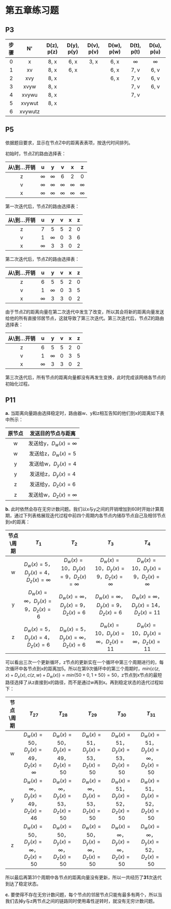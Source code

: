 # 第五章练习题

## P3

| 步骤 |   N'    | D(z), p(z) | D(y), p(y) | D(v), p(v) | D(w), p(w) | D(t), p(t) | D(u), p(u) |
| :--: | :-----: | :--------: | :--------: | :--------: | :--------: | :--------: | :--------: |
|  0   |    x    |    8, x    |    6, x    |    3, x    |    6, x    |     ∞      |     ∞      |
|  1   |   xv    |    8, x    |    6, x    |            |    6, x    |    7, v    |    6, v    |
|  2   |   xvy   |    8, x    |            |            |    6, x    |    7, v    |    6, v    |
|  3   |  xvyw   |    8, x    |            |            |            |    7, v    |    6, v    |
|  4   |  xvywu  |    8, x    |            |            |            |    7, v    |            |
|  5   | xvywut  |    8, x    |            |            |            |            |            |
|  6   | xvywutz |            |            |            |            |            |            |

## P5

依据题目要求，显示在节点Z中的距离表表项，按迭代时间排列。

初始时，节点Z的路由选择表：

| 从\到…开销 |  u   |  y   |  v   |  x   |  z   |
| :--------: | :--: | :--: | :--: | :--: | :--: |
|     z      |  ∞   |  ∞   |  6   |  2   |  0   |
|     v      |  ∞   |  ∞   |  ∞   |  ∞   |  ∞   |
|     x      |  ∞   |  ∞   |  ∞   |  ∞   |  ∞   |

第一次迭代后，节点Z的路由选择表：

| 从\到…开销 |  u   |  y   |  v   |  x   |  z   |
| :--------: | :--: | :--: | :--: | :--: | :--: |
|     z      |  7   |  5   |  5   |  2   |  0   |
|     v      |  1   |  ∞   |  0   |  3   |  6   |
|     x      |  ∞   |  3   |  3   |  0   |  2   |

第二次迭代后，节点Z的路由选择表：

| 从\到…开销 |  u   |  y   |  v   |  x   |  z   |
| :--------: | :--: | :--: | :--: | :--: | :--: |
|     z      |  6   |  5   |  5   |  2   |  0   |
|     v      |  1   |  ∞   |  0   |  3   |  5   |
|     x      |  ∞   |  3   |  3   |  0   |  2   |

由于节点Z的距离向量在第二次迭代中发生了改变，所以其会将新的距离向量发送给他的所有直接邻居节点，这就导致了第三次迭代。第三次迭代后，节点Z的路由选择表：

| 从\到…开销 |  u   |  y   |  v   |  x   |  z   |
| :--------: | :--: | :--: | :--: | :--: | :--: |
|     z      |  6   |  5   |  5   |  2   |  0   |
|     v      |  1   |  ∞   |  0   |  3   |  5   |
|     x      |  ∞   |  3   |  3   |  0   |  2   |

第三次迭代后，所有节点的距离向量都没有再发生变换，此时完成该网络各节点的初始化过程。

## P11

**a.** 当距离向量路由选择稳定时，路由器w、y和z相互告知的他们到x的距离如下表中所示：

| 原节点 |     发送目的节点与距离     |
| :----: | :------------------------: |
|   w    | 发送给y，$D_{w}(x)=\infty$ |
|   w    |   发送给z，$D_{w}(x)=5$    |
|   y    |   发送给w，$D_{y}(x)=4$    |
|   y    |   发送给z，$D_{y}(x)=4$    |
|   z    |   发送给y，$D_{z}(x)=6$    |
|   z    | 发送给w，$D_{z}(x)=\infty$ |

**b.** 此时依然会存在无穷计数问题。我们以x与y之间的开销增加到60时开始计算周期，通过下列表格展现迭代过程中前四个周期内各节点内储存节点自己及相邻节点到x的距离：

| 节点\周期 |                    $T_{1}$                    |                    $T_{2}$                     |                     $T_{3}$                     |                     $T_{4}$                     |
| :-------: | :-------------------------------------------: | :--------------------------------------------: | :---------------------------------------------: | :---------------------------------------------: |
|     w     | $D_{w}(x)=5$，$D_{y}(x)=4$，$D_{z}(x)=\infty$ | $D_{w}(x)=10$，$D_{y}(x)=9$，$D_{z}(x)=\infty$ | $D_{w}(x)=10$，$D_{y}(x)=9$，$D_{z}(x)=\infty$  | $D_{w}(x)=10$，$D_{y}(x)=9$，$D_{z}(x)=\infty$  |
|     y     | $D_{w}(x)=\infty$，$D_{y}(x)=9$，$D_{z}(x)=6$ | $D_{w}(x)=\infty$，$D_{y}(x)=9$，$D_{z}(x)=6$  |  $D_{w}(x)=\infty$，$D_{y}(x)=9$，$D_{z}(x)=6$  | $D_{w}(x)=\infty$，$D_{y}(x)=14$，$D_{z}(x)=11$ |
|     z     |   $D_{w}(x)=5$，$D_{y}(x)=4$，$D_{z}(x)=6$    | $D_{w}(x)=5$，$D_{y}(x)=\infty$，$D_{z}(x)=6$  | $D_{w}(x)=10$，$D_{y}(x)=\infty$，$D_{z}(x)=11$ | $D_{w}(x)=10$，$D_{y}(x)=\infty$，$D_{z}(x)=11$ |

可以看出三次一个更新循环，z节点的更新实在一个循环中第三个周期进行的，每次循环中各节点到x的距离加5。所以在第9次循环中的第三个周期时，$min\{ c(z,x)+D_{x}(x),c(z,w)+D_{w}(x) \} = min \{ 50+0,1+50 \} = 50$，z节点到x节点的最短路径选择了从z直接到x的路径，而不是通过w再到x。再到稳定状态的迭代过程如下：

| 节点\周期 |                    $T_{27}$                     |                    $T_{28}$                     |                    $T_{29}$                     |                      $T_{30}$                       |                    $T_{31}$                     |
| :-------: | :---------------------------------------------: | :---------------------------------------------: | :---------------------------------------------: | :-------------------------------------------------: | :---------------------------------------------: |
|     w     | $D_{w}(x)=50$，$D_{y}(x)=49$，$D_{z}(x)=\infty$ |   $D_{w}(x)=50$，$D_{y}(x)=49$，$D_{z}(x)=50$   |   $D_{w}(x)=51$，$D_{y}(x)=53$，$D_{z}(x)=50$   |     $D_{w}(x)=51$，$D_{y}(x)=53$，$D_{z}(x)=50$     | $D_{w}(x)=51$，$D_{y}(x)=\infty$，$D_{z}(x)=50$ |
|     y     | $D_{w}(x)=\infty$，$D_{y}(x)=49$，$D_{z}(x)=46$ | $D_{w}(x)=\infty$，$D_{y}(x)=53$，$D_{z}(x)=50$ | $D_{w}(x)=\infty$，$D_{y}(x)=53$，$D_{z}(x)=50$ |     $D_{w}(x)=51$，$D_{y}(x)=52$，$D_{z}(x)=50$     |   $D_{w}(x)=51$，$D_{y}(x)=52$，$D_{z}(x)=50$   |
|     z     | $D_{w}(x)=50$，$D_{y}(x)=\infty$，$D_{z}(x)=50$ | $D_{w}(x)=50$，$D_{y}(x)=\infty$，$D_{z}(x)=50$ | $D_{w}(x)=50$，$D_{y}(x)=\infty$，$D_{z}(x)=50$ | $D_{w}(x)=\infty$，$D_{y}(x)=\infty$，$D_{z}(x)=50$ | $D_{w}(x)=\infty$，$D_{y}(x)=52$，$D_{z}(x)=50$ |

所以最后再第31个周期中各节点的距离向量没有更新，所以一共经历了**31**次迭代到达了稳定状态。

**c.** 要使得不存在无穷计数问题，每个节点的邻居节点只能有最多有两个，所以当我们去掉y与z两节点之间的链路同时使用毒性逆转时，就没有无穷计数问题。

